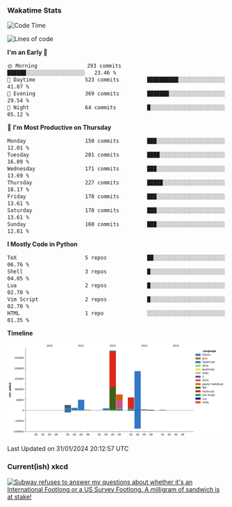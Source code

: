 ### Wakatime Stats
<!--START_SECTION:waka-->
![Code Time](http://img.shields.io/badge/Code%20Time-2%2C324%20hrs%2043%20mins-blue)

![Lines of code](https://img.shields.io/badge/From%20Hello%20World%20I%27ve%20Written-712.6%20thousand%20lines%20of%20code-blue)

**I'm an Early 🐤** 

```text
🌞 Morning                293 commits         ██████░░░░░░░░░░░░░░░░░░░   23.46 % 
🌆 Daytime                523 commits         ██████████░░░░░░░░░░░░░░░   41.87 % 
🌃 Evening                369 commits         ███████░░░░░░░░░░░░░░░░░░   29.54 % 
🌙 Night                  64 commits          █░░░░░░░░░░░░░░░░░░░░░░░░   05.12 % 
```
📅 **I'm Most Productive on Thursday** 

```text
Monday                   150 commits         ███░░░░░░░░░░░░░░░░░░░░░░   12.01 % 
Tuesday                  201 commits         ████░░░░░░░░░░░░░░░░░░░░░   16.09 % 
Wednesday                171 commits         ███░░░░░░░░░░░░░░░░░░░░░░   13.69 % 
Thursday                 227 commits         █████░░░░░░░░░░░░░░░░░░░░   18.17 % 
Friday                   170 commits         ███░░░░░░░░░░░░░░░░░░░░░░   13.61 % 
Saturday                 170 commits         ███░░░░░░░░░░░░░░░░░░░░░░   13.61 % 
Sunday                   160 commits         ███░░░░░░░░░░░░░░░░░░░░░░   12.81 % 
```


**I Mostly Code in Python** 

```text
TeX                      5 repos             ██░░░░░░░░░░░░░░░░░░░░░░░   06.76 % 
Shell                    3 repos             █░░░░░░░░░░░░░░░░░░░░░░░░   04.05 % 
Lua                      2 repos             █░░░░░░░░░░░░░░░░░░░░░░░░   02.70 % 
Vim Script               2 repos             █░░░░░░░░░░░░░░░░░░░░░░░░   02.70 % 
HTML                     1 repo              ░░░░░░░░░░░░░░░░░░░░░░░░░   01.35 % 
```



**Timeline**

![Lines of Code chart](https://raw.githubusercontent.com/joshuajeschek/joshuajeschek/main/assets/bar_graph.png)


 Last Updated on 31/01/2024 20:12:57 UTC
<!--END_SECTION:waka-->

### Current(ish) xkcd
<a id="xkcd-a" title="Subway refuses to answer my questions about whether it's an International Footlong or a US Survey Footlong. A milligram of sandwich is at stake!" href="https://www.xkcd.com" target="_blank">
        <img align="center" id="xkcd-img" src="https://imgs.xkcd.com/comics/us_survey_foot.png" alt="Subway refuses to answer my questions about whether it's an International Footlong or a US Survey Footlong. A milligram of sandwich is at stake!" height=300 />
</a>
